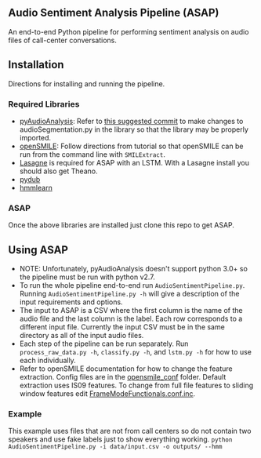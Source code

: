## Audio Sentiment Analysis Pipeline (ASAP)
An end-to-end Python pipeline for performing sentiment analysis on audio files of call-center conversations.

## Installation
Directions for installing and running the pipeline.

### Required Libraries
- [pyAudioAnalysis](https://github.com/tyiannak/pyAudioAnalysis): Refer to [this suggested commit](https://github.com/tyiannak/pyAudioAnalysis/pull/15/commits/6b75b6716a7dbd90abb6ee0ecc613f8fb3e8f575) to make changes to audioSegmentation.py in the library so that the library may be properly imported.
- [openSMILE](http://audeering.com/technology/opensmile/): Follow directions from tutorial so that openSMILE can be run from the command line with `SMILExtract`.
- [Lasagne](http://lasagne.readthedocs.io/en/latest/user/installation.html) is required for ASAP with an LSTM. With a Lasagne install you should also get Theano.
- [pydub](https://github.com/jiaaro/pydub)
- [hmmlearn](https://github.com/hmmlearn/hmmlearn)

### ASAP
Once the above libraries are installed just clone this repo to get ASAP.

## Using ASAP
- NOTE: Unfortunately, pyAudioAnalysis doesn't support python 3.0+ so the pipeline must be run with python v2.7.
- To run the whole pipeline end-to-end run `AudioSentimentPipeline.py`. Running `AudioSentimentPipeline.py -h` will give a description of the input requirements and options.
- The input to ASAP is a CSV where the first column is the name of the audio file and the last column is the label. Each row corresponds to a different input file. Currently the input CSV must be in the same directory as all of the input audio files.
- Each step of the pipeline can be run separately. Run `process_raw_data.py -h`, `classify.py -h`, and `lstm.py -h` for how to use each individually.
- Refer to openSMILE documentation for how to change the feature extraction. Config files are in the [opensmile_conf](https://github.com/avewells/audio_sentiment_analysis/tree/master/audio_sentiment_analysis/opensmile_conf) folder. Default extraction uses IS09 features. To change from full file features to sliding window features edit [FrameModeFunctionals.conf.inc](https://github.com/avewells/audio_sentiment_analysis/blob/master/audio_sentiment_analysis/opensmile_conf/shared/FrameModeFunctionals.conf.inc).

### Example
This example uses files that are not from call centers so do not contain two speakers and use fake labels just to show everything working.
`python AudioSentimentPipeline.py -i data/input.csv -o outputs/ --hmm`
